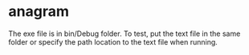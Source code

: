 # anagram

The exe file is in bin/Debug folder. To test, put the text file in the same folder or specify 
the path location to the text file when running.